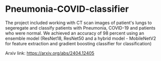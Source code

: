 # Pneumonia-COVID-classifier
The project included working with CT scan images of patient's lungs to segeregate and classify patients with Pneumonia, COVID-19 and patients who were normal. We achieved an accuracy of 98 percent using an ensemble model (ResNet18, ResNet50 and a hybrid model - MobileNetV2 for feature extraction and gradient boosting classifier for classification) 

Arxiv link: https://arxiv.org/abs/2404.12405
